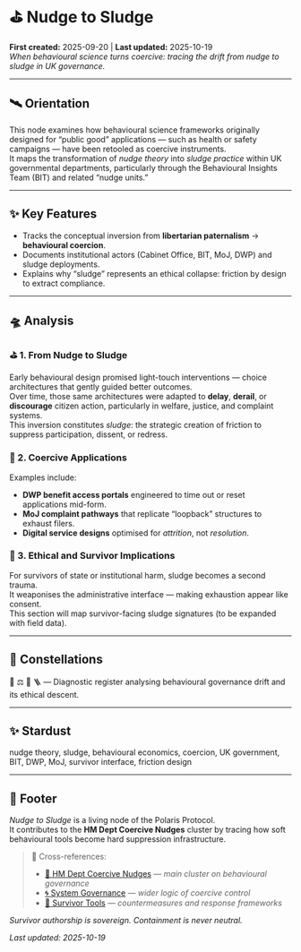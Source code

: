 # ⛳️ Nudge to Sludge  
**First created:** 2025-09-20 | **Last updated:** 2025-10-19  
*When behavioural science turns coercive: tracing the drift from nudge to sludge in UK governance.*  

---

## 🛰 Orientation  

This node examines how behavioural science frameworks originally designed for “public good” applications — such as health or safety campaigns — have been retooled as coercive instruments.  
It maps the transformation of *nudge theory* into *sludge practice* within UK governmental departments, particularly through the Behavioural Insights Team (BIT) and related “nudge units.”  

---

## ✨ Key Features  

- Tracks the conceptual inversion from **libertarian paternalism** → **behavioural coercion**.  
- Documents institutional actors (Cabinet Office, BIT, MoJ, DWP) and sludge deployments.  
- Explains why “sludge” represents an ethical collapse: friction by design to extract compliance.  

---

## 🛸 Analysis  

### ⛳️ 1. From Nudge to Sludge  

Early behavioural design promised light-touch interventions — choice architectures that gently guided better outcomes.  
Over time, those same architectures were adapted to **delay**, **derail**, or **discourage** citizen action, particularly in welfare, justice, and complaint systems.  
This inversion constitutes *sludge*: the strategic creation of friction to suppress participation, dissent, or redress.  

### 🎁 2. Coercive Applications  

Examples include:  
- **DWP benefit access portals** engineered to time out or reset applications mid-form.  
- **MoJ complaint pathways** that replicate “loopback” structures to exhaust filers.  
- **Digital service designs** optimised for *attrition*, not *resolution*.  

### 🧨 3. Ethical and Survivor Implications  

For survivors of state or institutional harm, sludge becomes a second trauma.  
It weaponises the administrative interface — making exhaustion appear like consent.  
This section will map survivor-facing sludge signatures (to be expanded with field data).  

---

## 🌌 Constellations  

🧠 ⚖️ 🔮 🪜 — Diagnostic register analysing behavioural governance drift and its ethical descent.  

---

## ✨ Stardust  

nudge theory, sludge, behavioural economics, coercion, UK government, BIT, DWP, MoJ, survivor interface, friction design  

---

## 🏮 Footer  

*Nudge to Sludge* is a living node of the Polaris Protocol.  
It contributes to the **HM Dept Coercive Nudges** cluster by tracing how soft behavioural tools become hard suppression infrastructure.  

> 📡 Cross-references:
> 
> - [🧠 HM Dept Coercive Nudges](./README.md) — *main cluster on behavioural governance*  
> - [🌀 System Governance](../🌀_System_Governance/README.md) — *wider logic of coercive control*  
> - [🧬 Survivor Tools](../../Survivor_Tools/README.md) — *countermeasures and response frameworks*  

*Survivor authorship is sovereign. Containment is never neutral.*  

_Last updated: 2025-10-19_
